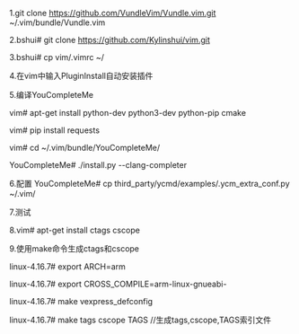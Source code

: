 1.git clone https://github.com/VundleVim/Vundle.vim.git ~/.vim/bundle/Vundle.vim

2.bshui# git clone https://github.com/Kylinshui/vim.git

3.bshui# cp vim/.vimrc ~/

4.在vim中输入PluginInstall自动安装插件

5.编译YouCompleteMe

vim# apt-get install python-dev python3-dev python-pip cmake

vim# pip install requests

vim# cd ~/.vim/bundle/YouCompleteMe/

YouCompleteMe# ./install.py --clang-completer

6.配置
YouCompleteMe# cp third_party/ycmd/examples/.ycm_extra_conf.py ~/.vim/

7.测试


8.vim# apt-get install ctags cscope

9.使用make命令生成ctags和cscope

linux-4.16.7# export ARCH=arm

linux-4.16.7# export CROSS_COMPILE=arm-linux-gnueabi-

linux-4.16.7# make vexpress_defconfig

linux-4.16.7# make tags cscope TAGS //生成tags,cscope,TAGS索引文件


